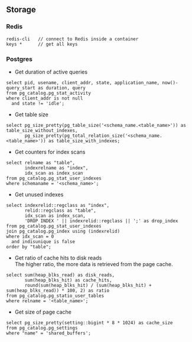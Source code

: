 ## Storage

### Redis
```
redis-cli   // connect to Redis inside a container
keys *      // get all keys
```

### Postgres
- Get duration of active queries
```
select pid, usename, client_addr, state, application_name, now()-query_start as duration, query
from pg_catalog.pg_stat_activity
where client_addr is not null
  and state != 'idle';
```
- Get table size
```
select pg_size_pretty(pg_table_size('<schema_name.<table_name>')) as table_size_without_indexes,
       pg_size_pretty(pg_total_relation_size('<schema_name.<table_name>')) as table_size_with_indexes;
```
- Get counters for index scans
```
select relname as "table",
       indexrelname as "index",
       idx_scan as index_scan
from pg_catalog.pg_stat_user_indexes
where schemaname = '<schema_name>';
```
- Get unused indexes
```
select indexrelid::regclass as "index",
       relid::regclass as "table",
       idx_scan as index_scan,
       'DROP INDEX ' || indexrelid::regclass || ';' as drop_index
from pg_catalog.pg_stat_user_indexes
join pg_catalog.pg_index using (indexrelid)
where idx_scan = 0
  and indisunique is false
order by "table";
```
- Get ratio of cache hits to disk reads<br/>
  The higher ratio, the more data is retrieved from the page cache.
```
select sum(heap_blks_read) as disk_reads,
       sum(heap_blks_hit) as cache_hits,
       round(sum(heap_blks_hit) / (sum(heap_blks_hit) + sum(heap_blks_read)) * 100, 2) as ratio
from pg_catalog.pg_statio_user_tables
where relname = '<table_name>';
```
- Get size of page cache
```
select pg_size_pretty(setting::bigint * 8 * 1024) as cache_size
from pg_catalog.pg_settings
where "name" = 'shared_buffers';
```